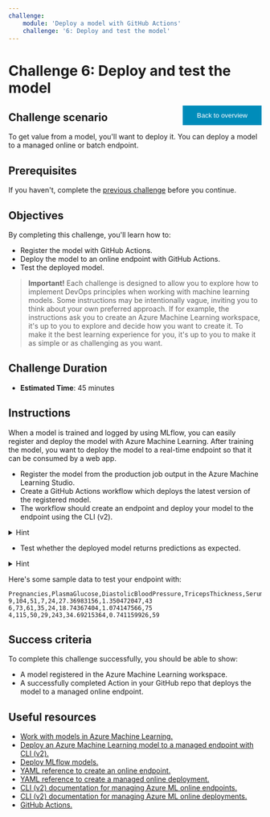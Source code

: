 ```yaml
---
challenge:
    module: 'Deploy a model with GitHub Actions'
    challenge: '6: Deploy and test the model'
---
```


<style>
.button  {
  border: none;
  color: white;
  padding: 12px 28px;
  background-color: #008CBA;
  float: right;
}
</style>

# Challenge 6: Deploy and test the model

<button class="button" onclick="window.location.href='https://microsoftlearning.github.io/mslearn-mlops/';">Back to overview</button>

## Challenge scenario

To get value from a model, you'll want to deploy it. You can deploy a model to a managed online or batch endpoint.

## Prerequisites

If you haven't, complete the [previous challenge](05-environments.md) before you continue.

## Objectives

By completing this challenge, you'll learn how to:

- Register the model with GitHub Actions.
- Deploy the model to an online endpoint with GitHub Actions.
- Test the deployed model.

> **Important!**
> Each challenge is designed to allow you to explore how to implement DevOps principles when working with machine learning models. Some instructions may be intentionally vague, inviting you to think about your own preferred approach. If for example, the instructions ask you to create an Azure Machine Learning workspace, it's up to you to explore and decide how you want to create it. To make it the best learning experience for you, it's up to you to make it as simple or as challenging as you want.

## Challenge Duration

- **Estimated Time**: 45 minutes

## Instructions

When a model is trained and logged by using MLflow, you can easily register and deploy the model with Azure Machine Learning. After training the model, you want to deploy the model to a real-time endpoint so that it can be consumed by a web app.

- Register the model from the production job output in the Azure Machine Learning Studio. 
- Create a GitHub Actions workflow which deploys the latest version of the registered model.
- The workflow should create an endpoint and deploy your model to the endpoint using the CLI (v2).

<details>
<summary>Hint</summary>
<br/>
The model's output was automatically generated by the MLflow auto log function in the training script. When you register the model as an MLflow type model, you don't need to provide a scoring script or environment to deploy the model. 
</details>

- Test whether the deployed model returns predictions as expected.

<details>
<summary>Hint</summary>
<br/>
You can test the endpoint in the Studio, using the CLI, or by calling the endpoint from an app like Postman.
</details>

Here's some sample data to test your endpoint with:
```
Pregnancies,PlasmaGlucose,DiastolicBloodPressure,TricepsThickness,SerumInsulin,BMI,DiabetesPedigree,Age
9,104,51,7,24,27.36983156,1.350472047,43
6,73,61,35,24,18.74367404,1.074147566,75
4,115,50,29,243,34.69215364,0.741159926,59
```

## Success criteria

To complete this challenge successfully, you should be able to show:

- A model registered in the Azure Machine Learning workspace.
- A successfully completed Action in your GitHub repo that deploys the model to a managed online endpoint.

## Useful resources

- [Work with models in Azure Machine Learning.](https://docs.microsoft.com/azure/machine-learning/how-to-manage-models)
- [Deploy an Azure Machine Learning model to a managed endpoint with CLI (v2).](https://docs.microsoft.com/learn/modules/deploy-azure-machine-learning-model-managed-endpoint-cli-v2/)
- [Deploy MLflow models.](https://docs.microsoft.com/azure/machine-learning/how-to-deploy-mlflow-models)
- [YAML reference to create an online endpoint.](https://docs.microsoft.com/azure/machine-learning/reference-yaml-endpoint-online)
- [YAML reference to create a managed online deployment.](https://docs.microsoft.com/azure/machine-learning/reference-yaml-deployment-managed-online)
- [CLI (v2) documentation for managing Azure ML online endpoints.](https://docs.microsoft.com/cli/azure/ml/online-endpoint?view=azure-cli-latest)
- [CLI (v2) documentation for managing Azure ML online deployments.](https://docs.microsoft.com/cli/azure/ml/online-deployment?view=azure-cli-latest)
- [GitHub Actions.](https://docs.github.com/actions/guides)